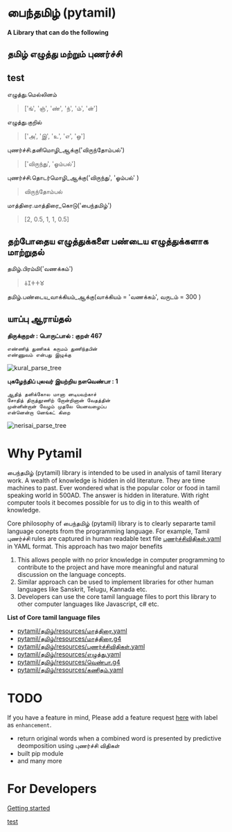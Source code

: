 # பைந்தமிழ் (pytamil) 
**A Library that can do the following**

## தமிழ் எழுத்து மற்றும் புணர்ச்சி
## test

எழுத்து.மெல்லினம்
>['ங்', 'ஞ்', 'ண்', 'ந்', 'ம்', 'ன்']

எழுத்து.குறில் 
>['அ', 'இ', 'உ', 'எ', 'ஒ']

புணர்ச்சி.தனிமொழி_ஆக்கு('விருந்தோம்பல்')
>['விருந்து', 'ஓம்பல்']

புணர்ச்சி.தொடர்மொழி_ஆக்கு('விருந்து', 'ஓம்பல்' )
>விருந்தோம்பல்

மாத்திரை.மாத்திரை_கொடு('பைந்தமிழ்')
>[2, 0.5, 1, 1, 0.5]

## தற்போதைய எழுத்துக்களை பண்டைய எழுத்துக்களாக மாற்றுதல்
தமிழ்.பிரம்மி('வணக்கம்')
>𑀯𑀡𑀓𑀓𑀫

தமிழ்.பண்டைய_வாக்கியம்_ஆக்கு(வாக்கியம் = 'வணக்கம்', வருடம் = 300 )

## யாப்பு ஆராய்தல்

**திருக்குறள் : பொருட்பால் : குறள் 467**
```
எண்ணித் துணிகக் கருமம் துணிந்தபின்
எண்ணுவம் என்பது இழுக்கு
```
![kural_parse_tree](https://user-images.githubusercontent.com/5801636/64476812-27e13d00-d1b1-11e9-8cea-2ad9ae8f353e.png)

**புகழேந்திப் புலவர் இயற்றிய நளவெண்பா : 1**
```
ஆதித் தனிக்கோல மானா னடியவற்காச்
சோதித் திருத்தூணிற் றோன்றினான் வேதத்தின்
முன்னின்றான் வேழம் முதலே யெனவழைப்ப
என்னென்றா னெங்கட் கிறை
```
![nerisai_parse_tree](https://user-images.githubusercontent.com/5801636/64476995-a9d26580-d1b3-11e9-9407-942e1204cd7a.png)

# Why Pytamil
பைந்தமிழ் (pytamil) library is intended to be used in analysis of tamil literary work. A wealth of knowledge is hidden in old literature. They are time machines to past. Ever wondered what is the popular color or food in tamil speaking world in 500AD. The answer is hidden in literature. With right computer tools it becomes possible for us to dig in to this wealth of knowledge. 

Core philosophy of பைந்தமிழ் (pytamil) library is to clearly separarte tamil language conepts from the programming language. For example, Tamil புணர்ச்சி rules are captured in human readable text file [புணர்ச்சிவிதிகள்.yaml](pytamil/தமிழ்/புணர்ச்சிவிதிகள்.yaml ) in YAML format. This approach has two major benefits

1. This allows people with no prior knowledge in computer programming to contribute to the project and have more meaningful and natural discussion on the language concepts.
2. Similar approach can be used to implement libraries for other human languages like Sanskrit, Telugu, Kannada etc.
2. Developers can use the core tamil language files to port this library to other computer languages like Javascript, c# etc.

**List of Core tamil language files**
* [pytamil/தமிழ்/resources/மாத்திரை.yaml](pytamil/தமிழ்/resources/மாத்திரை.yaml)
* [pytamil/தமிழ்/resources/மாத்திரை.g4](pytamil/தமிழ்/resources/மாத்திரை.g4)
* [pytamil/தமிழ்/resources/புணர்ச்சிவிதிகள்.yaml](pytamil/தமிழ்/resources/புணர்ச்சிவிதிகள்.yaml)
* [pytamil/தமிழ்/resources/எழுத்து.yaml](pytamil/தமிழ்/resources/எழுத்து.yaml)
* [pytamil/தமிழ்/resources/வெண்பா.g4](pytamil/தமிழ்/resources/வெண்பா.g4)
* [pytamil/தமிழ்/resources/கணிதம்.yaml](pytamil/தமிழ்/resources/கணிதம்.yaml)


# TODO
If you have a feature in mind, Please add a feature request [here](https://github.com/srix/pytamil/issues/new) with label as `enhancement`.

* return original words when a combined word is presented by predictive deomposition using புணர்ச்சி விதிகள்
* built pip module
* and many more

# For Developers
[Getting started](docs/setup.md)

[test](rai.md)
